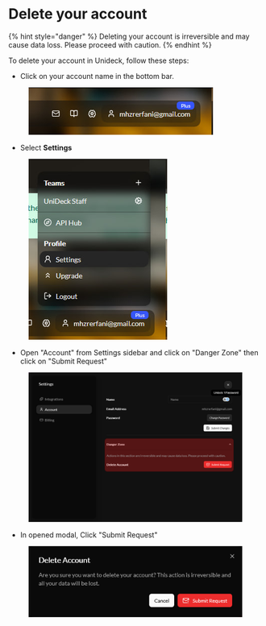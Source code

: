 # Delete your account

{% hint style="danger" %}
Deleting your account is irreversible and may cause data loss. Please proceed with caution.
{% endhint %}

To delete your account in Unideck, follow these steps:

* Click on your account name in the bottom bar.&#x20;

<figure><img src="../.gitbook/assets/image (6) (1).png" alt=""><figcaption></figcaption></figure>

* Select **Settings**

<figure><img src="../.gitbook/assets/image (1) (2).png" alt=""><figcaption></figcaption></figure>

* Open "Account" from Settings sidebar and click on "Danger Zone" then click on "Submit Request"

<figure><img src="../.gitbook/assets/Screen Shot 2025-04-16 at 21.09.22.png" alt=""><figcaption></figcaption></figure>

* In opened modal, Click "Submit Request"

<figure><img src="../.gitbook/assets/Screen Shot 2025-04-16 at 21.12.30.png" alt=""><figcaption></figcaption></figure>

